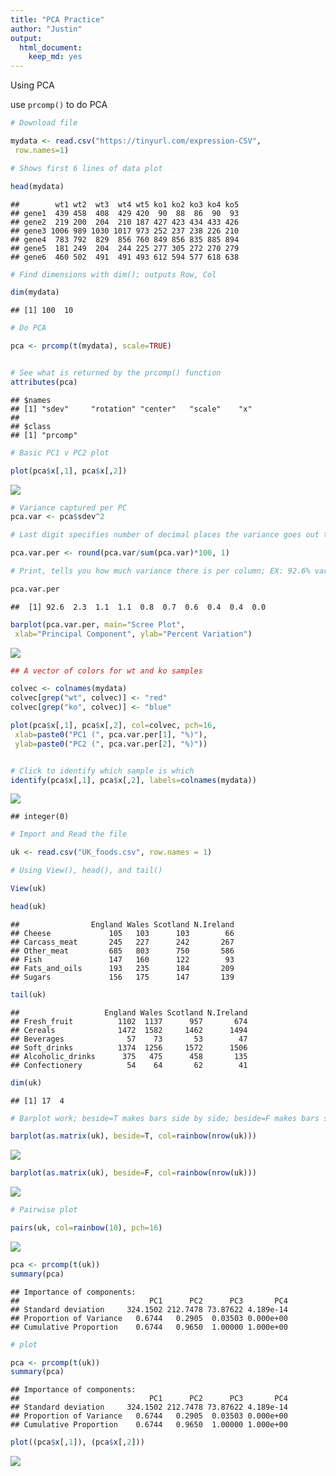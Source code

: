 ```yaml
---
title: "PCA Practice"
author: "Justin"
output:
  html_document:
    keep_md: yes
---
```




Using PCA

use `prcomp()` to do PCA


```r
# Download file

mydata <- read.csv("https://tinyurl.com/expression-CSV",
 row.names=1)

# Shows first 6 lines of data plot

head(mydata)
```

```
##        wt1 wt2  wt3  wt4 wt5 ko1 ko2 ko3 ko4 ko5
## gene1  439 458  408  429 420  90  88  86  90  93
## gene2  219 200  204  210 187 427 423 434 433 426
## gene3 1006 989 1030 1017 973 252 237 238 226 210
## gene4  783 792  829  856 760 849 856 835 885 894
## gene5  181 249  204  244 225 277 305 272 270 279
## gene6  460 502  491  491 493 612 594 577 618 638
```

```r
# Find dimensions with dim(); outputs Row, Col

dim(mydata)
```

```
## [1] 100  10
```

```r
# Do PCA

pca <- prcomp(t(mydata), scale=TRUE) 


# See what is returned by the prcomp() function
attributes(pca) 
```

```
## $names
## [1] "sdev"     "rotation" "center"   "scale"    "x"       
## 
## $class
## [1] "prcomp"
```

```r
# Basic PC1 v PC2 plot

plot(pca$x[,1], pca$x[,2])
```

![](Class08_PCA_files/figure-html/unnamed-chunk-1-1.png)<!-- -->

```r
# Variance captured per PC
pca.var <- pca$sdev^2 

# Last digit specifies number of decimal places the variance goes out to

pca.var.per <- round(pca.var/sum(pca.var)*100, 1) 

# Print, tells you how much variance there is per column; EX: 92.6% variance in column 1, etc

pca.var.per
```

```
##  [1] 92.6  2.3  1.1  1.1  0.8  0.7  0.6  0.4  0.4  0.0
```

```r
barplot(pca.var.per, main="Scree Plot",
 xlab="Principal Component", ylab="Percent Variation")
```

![](Class08_PCA_files/figure-html/unnamed-chunk-1-2.png)<!-- -->

```r
## A vector of colors for wt and ko samples

colvec <- colnames(mydata)
colvec[grep("wt", colvec)] <- "red"
colvec[grep("ko", colvec)] <- "blue"

plot(pca$x[,1], pca$x[,2], col=colvec, pch=16,
 xlab=paste0("PC1 (", pca.var.per[1], "%)"),
 ylab=paste0("PC2 (", pca.var.per[2], "%)")) 


# Click to identify which sample is which
identify(pca$x[,1], pca$x[,2], labels=colnames(mydata)) 
```

![](Class08_PCA_files/figure-html/unnamed-chunk-1-3.png)<!-- -->

```
## integer(0)
```



```r
# Import and Read the file

uk <- read.csv("UK_foods.csv", row.names = 1)
```



```r
# Using View(), head(), and tail()

View(uk)

head(uk)
```

```
##                England Wales Scotland N.Ireland
## Cheese             105   103      103        66
## Carcass_meat       245   227      242       267
## Other_meat         685   803      750       586
## Fish               147   160      122        93
## Fats_and_oils      193   235      184       209
## Sugars             156   175      147       139
```

```r
tail(uk)
```

```
##                   England Wales Scotland N.Ireland
## Fresh_fruit          1102  1137      957       674
## Cereals              1472  1582     1462      1494
## Beverages              57    73       53        47
## Soft_drinks          1374  1256     1572      1506
## Alcoholic_drinks      375   475      458       135
## Confectionery          54    64       62        41
```

```r
dim(uk)
```

```
## [1] 17  4
```

```r
# Barplot work; beside=T makes bars side by side; beside=F makes bars stacked

barplot(as.matrix(uk), beside=T, col=rainbow(nrow(uk)))
```

![](Class08_PCA_files/figure-html/unnamed-chunk-3-1.png)<!-- -->

```r
barplot(as.matrix(uk), beside=F, col=rainbow(nrow(uk)))
```

![](Class08_PCA_files/figure-html/unnamed-chunk-3-2.png)<!-- -->

```r
# Pairwise plot

pairs(uk, col=rainbow(10), pch=16)
```

![](Class08_PCA_files/figure-html/unnamed-chunk-3-3.png)<!-- -->

```r
pca <- prcomp(t(uk))
summary(pca)
```

```
## Importance of components:
##                             PC1      PC2      PC3       PC4
## Standard deviation     324.1502 212.7478 73.87622 4.189e-14
## Proportion of Variance   0.6744   0.2905  0.03503 0.000e+00
## Cumulative Proportion    0.6744   0.9650  1.00000 1.000e+00
```


```r
# plot

pca <- prcomp(t(uk))
summary(pca)
```

```
## Importance of components:
##                             PC1      PC2      PC3       PC4
## Standard deviation     324.1502 212.7478 73.87622 4.189e-14
## Proportion of Variance   0.6744   0.2905  0.03503 0.000e+00
## Cumulative Proportion    0.6744   0.9650  1.00000 1.000e+00
```

```r
plot((pca$x[,1]), (pca$x[,2]))
```

![](Class08_PCA_files/figure-html/unnamed-chunk-4-1.png)<!-- -->

